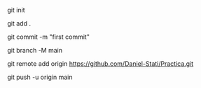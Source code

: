 git init

git add .

git commit -m "first commit"

git branch -M main

git remote add origin https://github.com/Daniel-Stati/Practica.git

git push -u origin main

